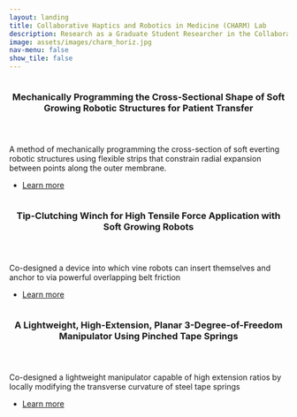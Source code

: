 ```yaml
---
layout: landing
title: Collaborative Haptics and Robotics in Medicine (CHARM) Lab
description: Research as a Graduate Student Researcher in the Collaborative Haptics and Robotics in Medicine (CHARM) Lab
image: assets/images/charm_horiz.jpg
nav-menu: false
show_tile: false
---
```


<!-- Main -->
<div id="main">

<!-- Two -->
<section id="two" class="spotlights">
	<section>
		<a href="https://doi.org/10.48550/arXiv.2505.11593" class="image">
			<img src="{% link assets/images/IROS2025_splashFigure_v3.jpg %}" alt="" data-position="top center" />
		</a>
		<div class="content">
			<div class="inner">
				<header class="major">
					<h3>Mechanically Programming the Cross-Sectional Shape of Soft Growing Robotic Structures for Patient Transfer</h3>
				</header>
				<p>A method of mechanically programming the cross-section of soft everting robotic structures using flexible strips that constrain radial expansion between points along the outer membrane.</p>
				<ul class="actions">
					<li><a href="https://doi.org/10.48550/arXiv.2505.11593" class="button">Learn more</a></li>
				</ul>
			</div>
		</div>
	</section>
	<section>
		<a href="https://doi.org/10.1109/ICRA57147.2024.10610362" class="image">
			<img src="{% link assets/images/ICRA2024GraphicAbstract.jpg %}" alt="" data-position="top center" />
		</a>
		<div class="content">
			<div class="inner">
				<header class="major">
					<h3>Tip-Clutching Winch for High Tensile Force Application with Soft Growing Robots</h3>
				</header>
				<p>Co-designed a device into which vine robots can insert themselves and anchor to via powerful overlapping belt friction</p>
				<ul class="actions">
					<li><a href="https://doi.org/10.1109/ICRA57147.2024.10610362" class="button">Learn more</a></li>
				</ul>
			</div>
		</div>
	</section>
	<section>
		<a href="https://ieeexplore.ieee.org/document/9811976" class="image">
			<img src="{% link assets/images/tapebot.jpg %}" alt="" data-position="center center" />
		</a>
		<div class="content">
			<div class="inner">
				<header class="major">
					<h3>A Lightweight, High-Extension, Planar 3-Degree-of-Freedom Manipulator Using Pinched Tape Springs</h3>
				</header>
				<p>Co-designed a lightweight manipulator capable of high extension ratios by locally modifying the transverse curvature of steel tape springs</p>
				<ul class="actions">
					<li><a href="https://ieeexplore.ieee.org/document/9811976" class="button">Learn more</a></li>
				</ul>
			</div>
		</div>
	</section>
</section>






